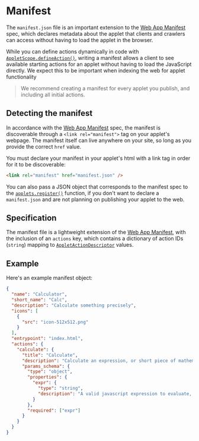 # Manifest

The `manifest.json` file is an important extension to the <a href="https://developer.mozilla.org/en-US/docs/Web/Progressive_web_apps/Manifest" target="_blank">Web App Manifest</a> spec, which declares metadata about the applet that clients and crawlers can access without having to load the applet in the browser.

While you can define actions dynamically in code with <a href="/docs/web-applets/reference/applet-scope#defineAction">`AppletScope.defineAction()`</a>, writing a manifest allows a client to see available starting actions for an applet without having to load the JavaScript directly. We expect this to be important when indexing the web for applet functionality

> We recommend creating a manifest for every applet you publish, and including all initial actions.

## Detecting the manifest

In accordance with the <a href="https://developer.mozilla.org/en-US/docs/Web/Progressive_web_apps/Manifest" target="_blank">Web App Manifest</a> spec, the manifest is discoverable through a `<link rel="manifest">` tag on your applet's webpage. The manifest itself can live anywhere on your site, so long as you provide the correct `href` value.

You must declare your manifest in your applet's html with a link tag in order for it to be discoverable:

```html
<link rel="manifest" href="manifest.json" />
```

You can also pass a JSON object that corresponds to the manifest spec to the <a href="/docs/web-applets/reference/applet-factory#register">`applets.register()`</a> function, if you don't want to declare a `manifest.json` and are not planning on publishing your applet to the web.

## Specification

The manifest file is a lightweight extension of the <a href="https://developer.mozilla.org/en-US/docs/Web/Progressive_web_apps/Manifest" target="_blank">Web App Manifest</a>, with the inclusion of an `actions` key, which contains a dictionary of action IDs (`string`) mapping to <a href="/docs/web-applets//reference//actions#AppletActionDescriptor">`AppletActionDescriptor`</a> values.

## Example

Here's an example manifest object:

```json
{
  "name": "Calculator",
  "short_name": "Calc",
  "description": "Calculate something precisely",
  "icons": [
    {
      "src": "icon-512x512.png"
    }
  ],
  "entrypoint": "index.html",
  "actions": {
    "calculate": {
      "title": "Calculate",
      "description": "Calculate an expression, or short piece of mathematical code",
      "params_schema": {
        "type": "object",
        "properties": {
          "expr": {
            "type": "string",
            "description": "A valid javascript expression to evaluate, no other text but javascript."
          }
        },
        "required": ["expr"]
      }
    }
  }
}
```
